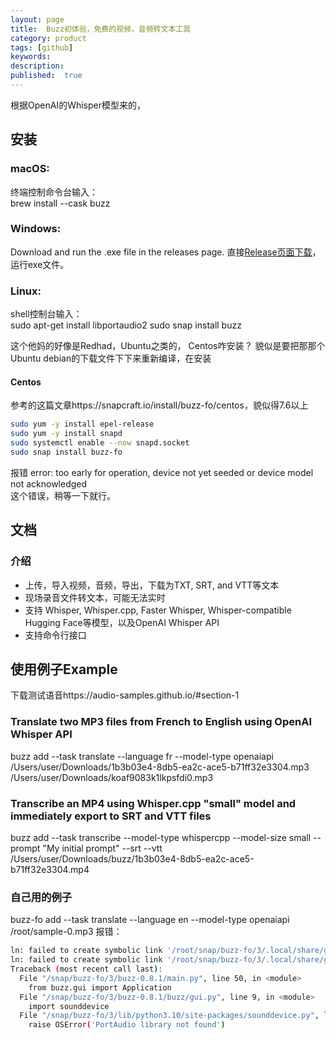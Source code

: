 ```yaml
---
layout: page
title:  Buzz初体验，免费的视频，音频转文本工具
category: product
tags: [github]
keywords:
description:
published:  true
---
```



根据OpenAI的Whisper模型来的，
## 安装
### macOS:
终端控制命令台输入：  
brew install --cask buzz
### Windows:
Download and run the .exe file in the releases page.
直接[Release页面下载](https://github.com/chidiwilliams/buzz/releases/latest)，运行exe文件。
### Linux:
shell控制台输入：  
sudo apt-get install libportaudio2
sudo snap install buzz

这个他妈的好像是Redhad，Ubuntu之类的，
Centos咋安装？
貌似是要把那那个Ubuntu debian的下载文件下下来重新编译，在安装

#### Centos
参考的这篇文章https://snapcraft.io/install/buzz-fo/centos，貌似得7.6以上
```bash
sudo yum -y install epel-release
sudo yum -y install snapd
sudo systemctl enable --now snapd.socket
sudo snap install buzz-fo
```


报错 error: too early for operation, device not yet seeded or device model not acknowledged  
这个错误，稍等一下就行。

## 文档
### 介绍
- 上传，导入视频，音频，导出，下载为TXT, SRT, and VTT等文本
- 现场录音文件转文本，可能无法实时
- 支持 Whisper, Whisper.cpp, Faster Whisper, Whisper-compatible Hugging Face等模型，以及OpenAI Whisper API
- 支持命令行接口

## 使用例子Example
下载测试语音https://audio-samples.github.io/#section-1


### Translate two MP3 files from French to English using OpenAI Whisper API
buzz add --task translate --language fr --model-type openaiapi /Users/user/Downloads/1b3b03e4-8db5-ea2c-ace5-b71ff32e3304.mp3 /Users/user/Downloads/koaf9083k1lkpsfdi0.mp3

### Transcribe an MP4 using Whisper.cpp "small" model and immediately export to SRT and VTT files
buzz add --task transcribe --model-type whispercpp --model-size small --prompt "My initial prompt" --srt --vtt /Users/user/Downloads/buzz/1b3b03e4-8db5-ea2c-ace5-b71ff32e3304.mp4

### 自己用的例子
buzz-fo add --task translate --language en --model-type openaiapi /root/sample-0.mp3
报错：
```bash
ln: failed to create symbolic link '/root/snap/buzz-fo/3/.local/share/glib-2.0/schemas/org.gtk.Settings.EmojiChooser.gschema.xml': File exists
ln: failed to create symbolic link '/root/snap/buzz-fo/3/.local/share/glib-2.0/schemas/org.gtk.Settings.FileChooser.gschema.xml': File exists
Traceback (most recent call last):
  File "/snap/buzz-fo/3/buzz-0.8.1/main.py", line 50, in <module>
    from buzz.gui import Application
  File "/snap/buzz-fo/3/buzz-0.8.1/buzz/gui.py", line 9, in <module>
    import sounddevice
  File "/snap/buzz-fo/3/lib/python3.10/site-packages/sounddevice.py", line 71, in <module>
    raise OSError('PortAudio library not found')


```